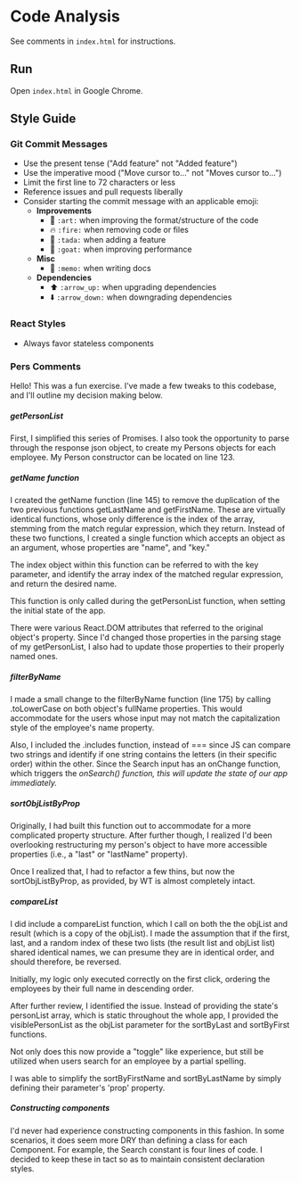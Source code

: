 # Code Analysis

See comments in `index.html` for instructions.

## Run

Open `index.html` in Google Chrome.

## Style Guide

### Git Commit Messages

- Use the present tense ("Add feature" not "Added feature")
- Use the imperative mood ("Move cursor to..." not "Moves cursor to...")
- Limit the first line to 72 characters or less
- Reference issues and pull requests liberally
- Consider starting the commit message with an applicable emoji:
    - **Improvements**
        - :art: `:art:` when improving the format/structure of the code
        - :fire: `:fire:` when removing code or files
        - :tada: `:tada:` when adding a feature
        - :goat: `:goat:` when improving performance
    - **Misc**
        - :memo: `:memo:` when writing docs
    - **Dependencies**
        - :arrow_up: `:arrow_up:` when upgrading dependencies
        - :arrow_down: `:arrow_down:` when downgrading dependencies

### React Styles

- Always favor stateless components


### Pers Comments

Hello! This was a fun exercise. I've made a few tweaks to this codebase, and I'll outline my decision making below.

##### getPersonList

First, I simplified this series of Promises. I also took the opportunity to parse through the response json object, to create my Persons objects for each employee. My Person constructor can be located on line 123.

##### getName function

I created the getName function (line 145) to remove the duplication of the two previous functions getLastName and getFirstName. These are virtually identical functions, whose only difference is the index of the array, stemming from the match regular expression, which they return. Instead of these two functions, I created a single function which accepts an object as an argument, whose properties are "name", and "key."

The index object within this function can be referred to with the key parameter, and identify the array index of the matched regular expression, and return the desired name.

This function is only called during the getPersonList function, when setting the initial state of the app.

There were various React.DOM attributes that referred to the original object's property. Since I'd changed those properties in the parsing stage of my getPersonList, I also had to update those properties to their properly named ones.

##### filterByName

I made a small change to the filterByName function (line 175) by calling .toLowerCase on both object's fullName properties. This would accommodate for the users whose input may not match the capitalization style of the employee's name property.

Also, I included the .includes function, instead of === since JS can compare two strings and identify if one string contains the letters (in their specific order) within the other. Since the Search input has an onChange function, which triggers the _onSearch() function, this will update the state of our app immediately._

##### sortObjListByProp

Originally, I had built this function out to accommodate for a more complicated property structure. After further though, I realized I'd been overlooking restructuring my person's object to have more accessible properties (i.e., a "last" or "lastName" property).

Once I realized that, I had to refactor a few thins, but now the sortObjListByProp, as provided, by WT is almost completely intact.

##### compareList
I did include a  compareList function, which I call on both the the objList and result (which is a copy of the objList). I made the assumption that if the first, last, and a random index of these two lists (the result list and objList list) shared identical names, we can presume they are in identical order, and should therefore, be reversed.

Initially, my logic only executed correctly on the first click, ordering the employees by their full name in descending order.

After further review, I identified the issue. Instead of providing the state's personList array, which is static throughout the whole app, I provided the visiblePersonList as the objList parameter for the sortByLast and sortByFirst functions.

Not only does this now provide a "toggle" like experience, but still be utilized when users search for an employee by a partial spelling.

I was able to simplify the sortByFirstName and sortByLastName by simply defining their parameter's 'prop' property.

##### Constructing components

I'd never had experience constructing components in this fashion. In some scenarios, it does seem more DRY than defining a class for each Component. For example, the Search constant is four lines of code. I decided to keep these in tact so as to maintain consistent declaration styles.
